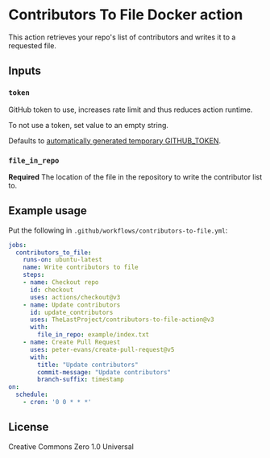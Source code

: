 # Contributors To File Docker action

This action retrieves your repo's list of contributors and writes it to a requested file.

## Inputs

### `token`

GitHub token to use, increases rate limit and thus reduces action runtime.

To not use a token, set value to an empty string.

Defaults to [automatically generated temporary GITHUB_TOKEN](https://docs.github.com/en/actions/security-guides/automatic-token-authentication).

### `file_in_repo`

**Required** The location of the file in the repository to write the contributor list to.

## Example usage

Put the following in `.github/workflows/contributors-to-file.yml`:

```yaml
jobs:
  contributors_to_file:
    runs-on: ubuntu-latest
    name: Write contributors to file
    steps:
    - name: Checkout repo
      id: checkout
      uses: actions/checkout@v3
    - name: Update contributors
      id: update_contributors
      uses: TheLastProject/contributors-to-file-action@v3
      with:
        file_in_repo: example/index.txt
    - name: Create Pull Request
      uses: peter-evans/create-pull-request@v5
      with:
        title: "Update contributors"
        commit-message: "Update contributors"
        branch-suffix: timestamp
on:
  schedule:
    - cron: '0 0 * * *'
```

## License
Creative Commons Zero 1.0 Universal
